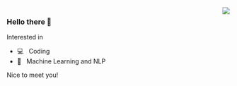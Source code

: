 <img align="right" src="https://github-readme-stats.vercel.app/api?username=annabeth-h&show_icons=true&hide_title=true&theme=dark" />

### Hello there 👋


Interested in
- 💻 &nbsp; Coding
- 🤖 &nbsp; Machine Learning and NLP

Nice to meet you!
